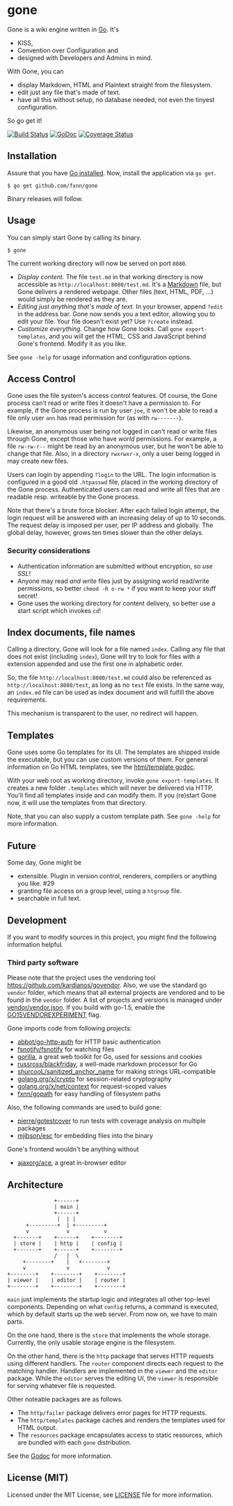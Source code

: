 # gone

Gone is a wiki engine written in [Go](http://golang.org). It's

* KISS,
* Convention over Configuration and
* designed with Developers and Admins in mind.

With Gone, you can

* display Markdown, HTML and Plaintext straight from the filesystem.
* edit just any file that's made of text.
* have all this without setup, no database needed, not even the tinyest configuration.

So go get it!

[![Build Status](https://travis-ci.org/fxnn/gone.svg?branch=master)](https://travis-ci.org/fxnn/gone)
[![GoDoc](https://godoc.org/github.com/fxnn/gone?status.svg)](https://godoc.org/github.com/fxnn/gone)
[![Coverage Status](https://coveralls.io/repos/fxnn/gone/badge.svg?branch=master&service=github)](https://coveralls.io/github/fxnn/gone?branch=master)


## Installation

Assure that you have [Go installed](https://golang.org/doc/install).
Now, install the application via `go get`.

```console
$ go get github.com/fxnn/gone
```

Binary releases will follow.


## Usage

You can simply start Gone by calling its binary.

```console
$ gone
```

The current working directory will now be served on port `8080`.

* *Display content.*
  The file `test.md` in that working directory is now accessible as `http://localhost:8080/test.md`.
  It's a [Markdown](https://en.wikipedia.org/wiki/Markdown) file, but Gone delivers a rendered webpage.
  Other files (text, HTML, PDF, ...) would simply be rendered as they are.
* *Editing just anything that's made of text.*
  In your browser, append `?edit` in the address bar.
  Gone now sends you a text editor, allowing you to edit your file.
  Your file doesn't exist yet? Use `?create` instead.
* *Customize everything.*
  Change how Gone looks.
  Call `gone export-templates`, and you will get the HTML, CSS and JavaScript behind Gone's frontend.
  Modify it as you like.

See `gone -help` for usage information and configuration options.


## Access Control

Gone uses the file system's access control features.
Of course, the Gone process can't read or write files it doesn't have a
permission to.
For example, if the Gone process is run by user `joe`, it won't be able to read
a file only user `ann` has read permission for (as with `rw-------`).

Likewise, an anonymous user being not logged in can't read or write files
through Gone, except those who have _world_ permissions.
For example, a file `rw-rw-r--` might be read by an anonymous user, but he
won't be able to change that file.
Also, in a directory `rwxrwxr-x`, only a user being logged in may create new files.

Users can login by appending `?login` to the URL.
The login information is configured in a good old `.htpasswd` file, placed in the working directory
of the Gone process.
Authenticated users can read and write all files that are readable
resp. writeable by the Gone process.

Note that there's a brute force blocker.
After each failed login attempt, the login request will be answered with an
increasing delay of up to 10 seconds.
The request delay is imposed per user, per IP address and globally.
The global delay, however, grows ten times slower than the other delays.

### Security considerations

* Authentication information are submitted without encryption, so *use SSL*!
* Anyone may read *and write* files just by assigning world read/write permissions, so better
  `chmod -R o-rw *` if you want to keep your stuff secret!
* Gone uses the working directory for content delivery, so better use a start script which
  invokes `cd`!


## Index documents, file names

Calling a directory, Gone will look for a file named `index`.
Calling any file that does not exist (including `index`), Gone will try to look
for files with a extension appended and use the first one in alphabetic order.

So, the file `http://localhost:8080/test.md` could also be referenced as
`http://localhost:8080/test`, as long as no `test` file exists.
In the same way, an `index.md` file can be used as index document and will fulfill
the above requirements.

This mechanism is transparent to the user, no redirect will happen.


## Templates

Gone uses some Go templates for its UI.
The templates are shipped inside the executable, but you can use custom versions of them.
For general information on Go HTML templates, see the [html/template godoc](https://golang.org/pkg/html/template/).

With your web root as working directory, invoke `gone export-templates`.
It creates a new folder `.templates` which will never be delivered via HTTP.
You'll find all templates inside and can modify them.
If you (re)start Gone now, it will use the templates from that directory.

Note, that you can also supply a custom template path.
See `gone -help` for more information.


## Future

Some day, Gone might be
* extensible. Plugin in version control, renderers, compilers or anything you like. #29
* granting file access on a group level, using a `htgroup` file.
* searchable in full text.


## Development

If you want to modify sources in this project, you might find the following information helpful.


### Third party software

Please note that the project uses the vendoring tool https://github.com/kardianos/govendor.
Also, we use the standard go `vendor` folder, which means that all external projects are vendored and to be found in the `vendor` folder.
A list of projects and versions is managed under [vendor/vendor.json](vendor/vendor.json).
If you build with go-1.5, enable the [GO15VENDOREXPERIMENT](https://golang.org/s/go15vendor) flag.

Gone imports code from following projects:

* [abbot/go-http-auth](https://github.com/abbot/go-http-auth) for HTTP basic authentication
* [fsnotify/fsnotify](https://github.com/fsnotify/fsnotify) for watching files
* [gorilla](https://github.com/gorilla), a great web toolkit for Go, used for sessions and cookies
* [russross/blackfriday](https://github.com/russross/blackfriday), a well-made markdown processor for Go
* [shurcooL/sanitized_anchor_name](https://github.com/shurcooL/sanitized_anchor_name) for making strings URL-compatible
* [golang.org/x/crypto](https://golang.org/x/crypto) for session-related cryptography
* [golang.org/x/net/context](https://golang.org/x/net/context) for request-scoped values
* [fxnn/gopath](https://github.com/fxnn/gopath) for easy handling of filesystem paths

Also, the following commands are used to build gone:

* [pierre/gotestcover](https://github.com/pierrre/gotestcover) to run tests with coverage analysis on multiple packages
* [mjibson/esc](https://github.com/mjibson/esc) for embedding files into the binary

Gone's frontend wouldn't be anything without

* [ajaxorg/ace](https://github.com/ajaxorg/ace), a great in-browser editor


## Architecture

                   +------+
                   | main |
                   +------+
                    |  | |
          +---------+  | +---------+
          v            v           v
      +-------+    +------+    +--------+
      | store |    | http |    | config |
      +-------+    +------+    +--------+
                   /   |  \
         +--------+    |   +--------+
         v             v            v
    +--------+    +--------+    +--------+
    | viewer |    | editor |    | router |
    +--------+    +--------+    +--------+

`main` just implements the startup logic and integrates all other top-level
components.
Depending on what `config` returns, a command is executed, which by default
starts up the web server.
From now on, we have to main parts.

On the one hand, there is the `store` that implements the whole storage.
Currently, the only usable storage engine is the filesystem.

On the other hand, there is the `http` package that serves HTTP requests using
different handlers.
The `router` component directs each request to the matching handler.
Handlers are implemented in the `viewer` and the `editor` package.
While the `editor` serves the editing UI, the `viewer` is responsible for 
serving whatever file is requested.

Other noteable packages are as follows.
* The `http/failer` package delivers error pages for HTTP requests.
* The `http/templates` package caches and renders the templates used for HTML
  output.
* The `resources` package encapsulates access to static resources, which are
  bundled with each `gone` distribution.

See the [Godoc](http://godoc.org/github.com/fxnn/gone) for more information.


## License (MIT)

Licensed under the MIT License, see [LICENSE](LICENSE) file for more information.
